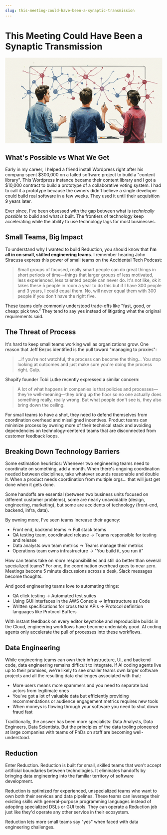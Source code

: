 ```yaml
---
slug: this-meeting-could-have-been-a-synaptic-transmission
---
```

# This Meeting Could Have Been a Synaptic Transmission

![header](./intro-header.jpg)

## What's Possible vs What We Get

Early in my career, I helped a friend install Wordpress right after his company
spent $300,000 on a failed software project to build a "content library". This
Wordpress instance became their content library and I got a $10,000 contract to
build a prototype of a collaborative voting system. I had to call it a prototype
because the owners didn't believe a single developer could build real software
in a few weeks. They used it until their acquisition 9 years later.

<!-- truncate -->

Ever since, I've been obsessed with the gap between what is _technically
possible_ to build and what _is_ built. The frontiers of technology keep
accelerating while the ability to use technology lags for most businesses.

## Small Teams, Big Impact

To understand why I wanted to build Reduction, you should know that **I'm all in
on small, skilled engineering teams**. I remember hearing John Siracusa express
this power of small teams on the Accidental Tech Podcast:

> Small groups of focused, really smart people can do great things in short
periods of time—things that larger groups of less motivated, less experienced,
less talented people can never do. It's not like, ok it takes these 5 people in
room a year to do this but if I have 300 people and 3 years, I could equal them.
No, will never equal them with 300 people if you don't have the right five.

These teams defy commonly understood trade-offs like "fast, good, or cheap: pick
two." They tend to say yes instead of litigating what the original requirements
said.

## The Threat of Process

It's hard to keep small teams working well as organizations grow. One reason
that Jeff Bezos identified is the pull toward "managing to proxies":

> ...if you're not watchful, the process can become the thing... You stop looking at outcomes and just make sure you're doing the process right. Gulp.

Shopify founder Tobi Lutke recently expressed a similar concern:

> A lot of what happens in companies is that policies and processes—they're well-meaning—they bring up the floor so no one actually does something really, really wrong. But what people don't see is, they also bring down the ceiling.

For small teams to have a shot, they need to defend themselves from coordination
overhead and misaligned incentives. Product teams can minimize process by owning
more of their technical stack and avoiding dependencies on technology-centered
teams that are disconnected from customer feedback loops.

## Breaking Down Technology Barriers

Some estimation heuristics: Whenever two engineering teams need to coordinate on
something, add a month. When there's ongoing coordination needed between
disciplines, take whatever sounds reasonable and double it. When a product needs
coordination from multiple orgs... that will just get done when it gets done.

Some handoffs are essential (between two business units focused on different
customer problems), some are nearly unavoidable (design, engineering,
marketing), but some are accidents of technology (front-end, backend, infra,
data).

By owning more, I've seen teams increase their agency:

- Front end, backend teams → Full stack teams
- QA testing team, coordinated release → Teams responsible for testing and release
- Data analysts own team metrics → Teams manage their metrics
- Operations team owns infrastructure → "You build it, you run it"

How can teams take on _more_ responsibilities and still do better than several
specialized teams? For one, the coordination overhead goes to near zero.
Meetings become 5 minute discussions across a desk, Slack messages become
thoughts. 

And good engineering teams love to automating things:

- QA click testing → Automated test suites
- Using GUI interfaces in the AWS Console → Infrastructure as Code
- Written specifications for cross team APIs → Protocol definition languages
like Protocol Buffers

With instant feedback on every editor keystroke and reproducible builds in the Cloud,
engineering workflows have become undeniably good. AI coding agents only
accelerate the pull of processes into these workflows.

## Data Engineering

While engineering teams can own their infrastructure, UI, and backend code, data
engineering remains difficult to integrate. If AI coding agents live up to their
promises, we're likely to see smaller teams own larger software projects and all
the resulting data challenges associated with that:

- More users means more spammers and you need to separate bad actors from
legitimate ones
- You've got a lot of valuable data but efficiently providing recommendations or
audience engagement metrics requires new tools
- When moneys is flowing through your software you need to shut down fraud fast

Traditionally, the answer has been more specialists: Data Analysts, Data
Engineers, Data Scientists. But the principles of the data tooling pioneered at
large companies with teams of PhDs on staff are becoming well-understood.

## Reduction

Enter Reduction. Reduction is built for small, skilled teams that won't accept
artificial boundaries between technologies. It eliminates handoffs by bringing
data engineering into the familiar territory of software development.

Reduction is optimized for experienced, unspecialized teams who want to own both
their services and data pipelines. These teams can leverage their existing
skills with general-purpose programming languages instead of adopting
specialized DSLs or GUI tools. They can operate a Reduction job just like they'd
operate any other service in their ecosystem.

Reduction lets more small teams say "yes" when faced with data engineering
challenges.
